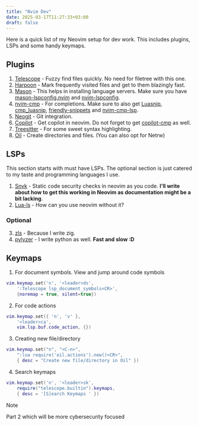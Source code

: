 ```yaml
---
title: "Nvim Dev"
date: 2025-03-17T11:27:33+03:00
draft: false
---
```


Here is a quick list of my Neovim setup for dev work.
This includes plugins, LSPs and some handy keymaps.

## Plugins
1. [Telescope](https://github.com/nvim-telescope/telescope.nvim) - Fuzzy find files quickly. No need for filetree with this one.
2. [Harpoon](https://github.com/ThePrimeagen/harpoon) - Mark frequently visited files and get to them blazingly fast.
3. [Mason](https://github.com/williamboman/mason) - This helps in installing language servers. Make sure you have [mason-lspconfig.nvim](https://github.com/williamboman/mason-lspconfig.nvim) and [nvim-lspconfig](https://github.com/neovim/nvim-lspconfig).
4. [nvim-cmp](https://github.com/hrsh7th/nvim-cmp) - For completions. Make sure to also get [Luasnip](https://github.com/L3MON4D3/LuaSnip), [cmp_luasnip](https://github.com/saadparwaiz1/cmp_luasnip), [friendly-snippets](https://github.com/rafamadriz/friendly-snippets) and [nvim-cmp-lsp](https://github.com/hrsh7th/cmp-nvim-lsp).
5. [Neogit](https://github.com/NeogitOrg/neogit) - Git integration.
6. [Copilot](https://github.com/zbirenbaum/copilot.lua) - Get copilot in neovim. Do not forget to get [copilot-cmp](https://github.com/zbirenbaum/copilot-cmp) as well.
7. [Treesitter](https://github.com/nvim-treesitter/nvim-treesitter) - For some sweet syntax highlighting.
8. [Oil](https://github.com/stevearc/oil.nvim) - Create directories and files. (You can also opt for Netrw)

## LSPs
This section starts with must have LSPs. The optional section is just catered to my taste and programming languages I use.
1. [Snyk](https://github.com/snyk/snyk-ls) - Static code security checks in neovim as you code. **I'll write about how to get this working in Neovim as documentation might be a bit lacking**.
2. [Lua-ls](https://github.com/LuaLS/lua-language-server) - How can you use neovim without it?

### Optional
3. [zls](https://github.com/zigtools/zls) - Because I write zig.
4. [pylyzer](https://github.com/mtshiba/pylyzer) - I write python as well. **Fast and slow :D**

## Keymaps
1. For document symbols. View and jump around code symbols
```lua
vim.keymap.set('n', '<leader>ds',
    ':Telescope lsp_document_symbols<CR>',
    {noremap = true, silent=true})
```
2. For code actions
```lua
vim.keymap.set({ 'n', 'v' },
    '<leader>ca',
    vim.lsp.buf.code_action, {})
```
3. Creating new file/directory
```lua
vim.keymap.set("n", "<C-n>",
    ":lua require('oil.actions').new()<CR>",
    { desc = "Create new file/directory in Oil" })
```
4. Search keymaps
```lua
vim.keymap.set('n', '<leader>sk',
    require("telescope.builtin").keymaps,
    { desc = '[S]earch Keymaps ' })
```

> [!Note]
>
> Part 2 which will be more cybersecurity focused
